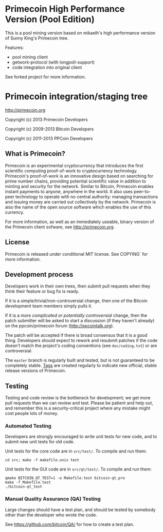 Primecoin High Performance Version (Pool Edition)
================================================

This is a pool mining version
based on mikaelh's high performance version of Sunny King's Primecoin tree.

Features:
- pool mining client
- getwork-protocol (with longpoll-support)
- code integration into original client




See forked project for more information.

Primecoin integration/staging tree
==================================

http://primecoin.org

Copyright (c) 2013 Primecoin Developers

Copyright (c) 2009-2013 Bitcoin Developers

Copyright (c) 2011-2013 PPCoin Developers

What is Primecoin?
------------------

Primecoin is an experimental cryptocurrency that introduces the first
scientific computing proof-of-work to cryptocurrency technology. Primecoin's
proof-of-work is an innovative design based on searching for prime number
chains, providing potential scientific value in addition to minting and
security for the network. Similar to Bitcoin, Primecoin enables instant payments
to anyone, anywhere in the world. It also uses peer-to-peer technology to 
operate with no central authority: managing transactions and issuing money are 
carried out collectively by the network. Primecoin is also the name of the open
source software which enables the use of this currency.

For more information, as well as an immediately useable, binary version of
the Primecoin client sofware, see http://primecoin.org.

License
-------

Primecoin is released under conditional MIT license. See  COPYING` for more
information.

Development process
-------------------

Developers work in their own trees, then submit pull requests when they think
their feature or bug fix is ready.

If it is a simple/trivial/non-controversial change, then one of the Bitcoin
development team members simply pulls it.

If it is a *more complicated or potentially controversial* change, then the patch
submitter will be asked to start a discussion (if they haven't already) on the
ppcoin/primecoin forum (http://ppcointalk.org).

The patch will be accepted if there is broad consensus that it is a good thing.
Developers should expect to rework and resubmit patches if the code doesn't
match the project's coding conventions (see `doc/coding.txt`) or are
controversial.

The `master` branch is regularly built and tested, but is not guaranteed to be
completely stable. [Tags](https://github.com/primecoin/primecoin/tags) are
created regularly to indicate new official, stable release versions of
Primecoin.

Testing
-------

Testing and code review is the bottleneck for development; we get more pull
requests than we can review and test. Please be patient and help out, and
remember this is a security-critical project where any mistake might cost people
lots of money.

### Automated Testing

Developers are strongly encouraged to write unit tests for new code, and to
submit new unit tests for old code.

Unit tests for the core code are in `src/test/`. To compile and run them:

    cd src; make -f makefile.unix test

Unit tests for the GUI code are in `src/qt/test/`. To compile and run them:

    qmake BITCOIN_QT_TEST=1 -o Makefile.test bitcoin-qt.pro
    make -f Makefile.test
    ./bitcoin-qt_test

### Manual Quality Assurance (QA) Testing

Large changes should have a test plan, and should be tested by somebody other
than the developer who wrote the code.

See https://github.com/bitcoin/QA/ for how to create a test plan.
